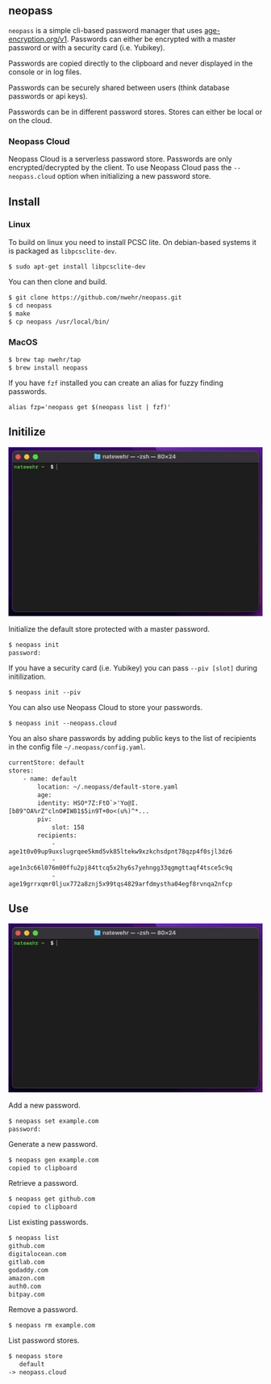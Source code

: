 ## neopass

`neopass` is a simple cli-based password manager that uses [age-encryption.org/v1](https://github.com/FiloSottile/age). Passwords can either be encrypted with a master password or with a security card (i.e. Yubikey). 

Passwords are copied directly to the clipboard and never displayed in the console or in log files. 

Passwords can be securely shared between users (think database passwords or api keys). 

Passwords can be in different password stores. Stores can either be local or on the cloud. 

### Neopass Cloud

Neopass Cloud is a serverless password store. Passwords are only encrypted/decrypted by the client. To use Neopass Cloud pass the `--neopass.cloud` option when initializing a new password store. 

## Install

### Linux

To build on linux you need to install PCSC lite. On debian-based systems it is packaged as `libpcsclite-dev`.

```
$ sudo apt-get install libpcsclite-dev
```

You can then clone and build.

```
$ git clone https://github.com/nwehr/neopass.git
$ cd neopass
$ make
$ cp neopass /usr/local/bin/
```

### MacOS

```
$ brew tap nwehr/tap
$ brew install neopass
```

If you have `fzf` installed you can create an alias for fuzzy finding passwords.

```
alias fzp='neopass get $(neopass list | fzf)'
```

## Initilize 

![](images/init.gif)

Initialize the default store protected with a master password.

```
$ neopass init
password:
```

If you have a security card (i.e. Yubikey) you can pass `--piv [slot]` during initilization. 

```
$ neopass init --piv
```

You can also use Neopass Cloud to store your passwords. 

```
$ neopass init --neopass.cloud
```

You an also share passwords by adding public keys to the list of recipients in the config file `~/.neopass/config.yaml`.

```
currentStore: default
stores:
    - name: default
        location: ~/.neopass/default-store.yaml
        age:
        identity: HSO*7Z:FtO`>'Yo@I.[b89"OA%rZ"clnO#IW81$5in9T+0o<(u%)^*...
        piv:
            slot: 158
        recipients:
            - age1t0v09up9uxslugrqee5kmd5vk85ltekw9xzkchsdpnt78qzp4f0sjl3dz6
            - age1n3c66l076m00ffu2pj84ttcq5x2hy6s7yehngg33qgmgttaqf4tsce5c9q
            - age19grrxqmr0ljux772a8znj5x99tqs4829arfdmystha04egf8rvnqa2nfcp
```

## Use

![](images/use.gif)

Add a new password.

```
$ neopass set example.com
password: 
```

Generate a new password.

```
$ neopass gen example.com
copied to clipboard
```

Retrieve a password.

```
$ neopass get github.com
copied to clipboard
```

List existing passwords.

```
$ neopass list
github.com
digitalocean.com
gitlab.com
godaddy.com
amazon.com
auth0.com
bitpay.com
```

Remove a password.

```
$ neopass rm example.com
```

List password stores.

```
$ neopass store
   default
-> neopass.cloud
```
